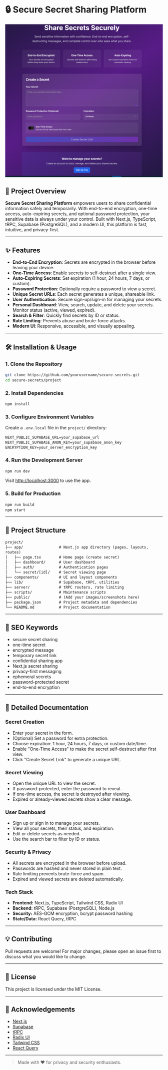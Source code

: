 # 🔒 Secure Secret Sharing Platform

![alt text](image.png)

## 🚀 Project Overview

**Secure Secret Sharing Platform** empowers users to share confidential information safely and temporarily. With end-to-end encryption, one-time access, auto-expiring secrets, and optional password protection, your sensitive data is always under your control. Built with Next.js, TypeScript, tRPC, Supabase (PostgreSQL), and a modern UI, this platform is fast, intuitive, and privacy-first.

---

## ✨ Features

- **End-to-End Encryption**: Secrets are encrypted in the browser before leaving your device.
- **One-Time Access**: Enable secrets to self-destruct after a single view.
- **Auto-Expiring Secrets**: Set expiration (1 hour, 24 hours, 7 days, or custom).
- **Password Protection**: Optionally require a password to view a secret.
- **Unique Secret URLs**: Each secret generates a unique, shareable link.
- **User Authentication**: Secure sign-up/sign-in for managing your secrets.
- **Personal Dashboard**: View, search, update, and delete your secrets. Monitor status (active, viewed, expired).
- **Search & Filter**: Quickly find secrets by ID or status.
- **Rate Limiting**: Prevents abuse and brute-force attacks.
- **Modern UI**: Responsive, accessible, and visually appealing.


---

## 🛠️ Installation & Usage

### 1. **Clone the Repository**

```bash
git clone https://github.com/yourusername/secure-secrets.git
cd secure-secrets/project
```

### 2. **Install Dependencies**

```bash
npm install
```

### 3. **Configure Environment Variables**

Create a `.env.local` file in the `project/` directory:

```
NEXT_PUBLIC_SUPABASE_URL=your_supabase_url
NEXT_PUBLIC_SUPABASE_ANON_KEY=your_supabase_anon_key
ENCRYPTION_KEY=your_server_encryption_key
```

### 4. **Run the Development Server**

```bash
npm run dev
```

Visit [http://localhost:3000](http://localhost:3000) to use the app.

### 5. **Build for Production**

```bash
npm run build
npm start
```

---

## 📂 Project Structure

```
project/
├── app/                # Next.js app directory (pages, layouts, routes)
│   ├── page.tsx        # Home page (create secret)
│   ├── dashboard/      # User dashboard
│   ├── auth/           # Authentication pages
│   └── secret/[id]/    # Secret viewing page
├── components/         # UI and layout components
├── lib/                # Supabase, tRPC, utilities
├── server/             # tRPC routers, rate limiting
├── scripts/            # Maintenance scripts
├── public/             # (Add your images/screenshots here)
├── package.json        # Project metadata and dependencies
└── README.md           # Project documentation
```

---

## 🔑 SEO Keywords

- secure secret sharing
- one-time secret
- encrypted message
- temporary secret link
- confidential sharing app
- Next.js secret sharing
- privacy-first messaging
- ephemeral secrets
- password-protected secret
- end-to-end encryption

---

## 📖 Detailed Documentation

### Secret Creation

- Enter your secret in the form.
- (Optional) Set a password for extra protection.
- Choose expiration: 1 hour, 24 hours, 7 days, or custom date/time.
- Enable "One-Time Access" to make the secret self-destruct after first view.
- Click "Create Secret Link" to generate a unique URL.

### Secret Viewing

- Open the unique URL to view the secret.
- If password-protected, enter the password to reveal.
- If one-time access, the secret is destroyed after viewing.
- Expired or already-viewed secrets show a clear message.

### User Dashboard

- Sign up or sign in to manage your secrets.
- View all your secrets, their status, and expiration.
- Edit or delete secrets as needed.
- Use the search bar to filter by ID or status.

### Security & Privacy

- All secrets are encrypted in the browser before upload.
- Passwords are hashed and never stored in plain text.
- Rate limiting prevents brute-force and spam.
- Expired and viewed secrets are deleted automatically.

### Tech Stack

- **Frontend:** Next.js, TypeScript, Tailwind CSS, Radix UI
- **Backend:** tRPC, Supabase (PostgreSQL), Node.js
- **Security:** AES-GCM encryption, bcrypt password hashing
- **State/Data:** React Query, tRPC

---

## 💡 Contributing

Pull requests are welcome! For major changes, please open an issue first to discuss what you would like to change.

---

## 📄 License

This project is licensed under the MIT License.

---

## 🙌 Acknowledgements

- [Next.js](https://nextjs.org/)
- [Supabase](https://supabase.com/)
- [tRPC](https://trpc.io/)
- [Radix UI](https://www.radix-ui.com/)
- [Tailwind CSS](https://tailwindcss.com/)
- [React Query](https://tanstack.com/query/latest)

---

> Made with ❤️ for privacy and security enthusiasts.
